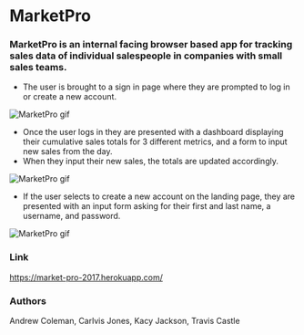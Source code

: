# MarketPro

### MarketPro is an internal facing browser based app for tracking sales data of individual salespeople in companies with small sales teams.

* The user is brought to a sign in page where they are prompted to log in or create a new account.

![MarketPro gif](https://media.giphy.com/media/XmaRLOlCHbMuA/giphy.gif)

* Once the user logs in they are presented with a dashboard displaying their cumulative sales totals for 3 different metrics, and a form to input new sales from the day.
* When they input their new sales, the totals are updated accordingly.

![MarketPro gif](https://user-images.githubusercontent.com/25711714/30710826-c37adc2e-9ed4-11e7-91f6-552d4cb469c5.gif)

* If the user selects to create a new account on the landing page, they are presented with an input form asking for their first and last name, a username, and password.

![MarketPro gif](https://user-images.githubusercontent.com/25711714/30710992-4b8d5b96-9ed5-11e7-99e2-d064a008a08c.gif)

### Link
https://market-pro-2017.herokuapp.com/

### Authors
Andrew Coleman, Carlvis Jones, Kacy Jackson, Travis Castle
